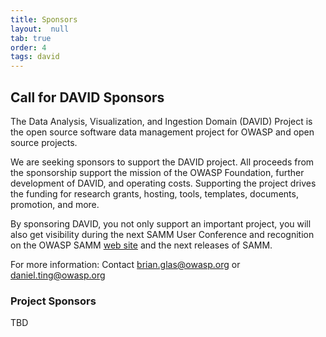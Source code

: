 ```yaml
---
title: Sponsors
layout:  null
tab: true
order: 4
tags: david
---
```


## Call for DAVID Sponsors

The Data Analysis, Visualization, and Ingestion Domain (DAVID) Project 
is the open source software data management project for OWASP and open source 
projects.

We are seeking sponsors to support the DAVID project. All proceeds from the
sponsorship support the mission of the OWASP Foundation, further
development of DAVID, and operating costs. Supporting the project drives the 
funding for research grants, hosting, tools, templates, documents, promotion,
and more.

By sponsoring DAVID, you not only support an important project, you will also 
get visibility during the next SAMM User Conference 
and recognition on the OWASP SAMM [web site](https://owaspsamm.org/) and
the next releases of SAMM.

For more information: Contact <brian.glas@owasp.org> or <daniel.ting@owasp.org>

### Project Sponsors

TBD